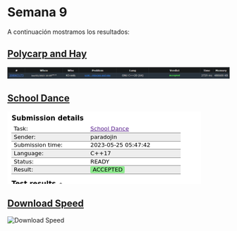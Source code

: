 # Semana 9

A continuación mostramos los resultados:

## [Polycarp and Hay](https://github.com/Konnits/INF349-Programacion-competitiva/blob/master/W10/polycarp_and_hay.cpp)
![Polycarp and Hay](https://github.com/Konnits/INF349-Programacion-competitiva/blob/master/W10/Images/polycarp_and_hay.png)

## [School Dance](https://github.com/Konnits/INF349-Programacion-competitiva/blob/master/W10/school_dance.cpp)
![School Dance](https://github.com/Konnits/INF349-Programacion-competitiva/blob/master/W10/Images/school_dance.png)

## [Download Speed](https://github.com/Konnits/INF349-Programacion-competitiva/blob/master/W10/dowload_speed.cpp)
![Download Speed](https://github.com/Konnits/INF349-Programacion-competitiva/blob/master/W10/Images/dowload_speed.png)